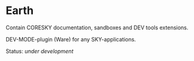 
# Earth

Contain CORESKY documentation, sandboxes and DEV tools extensions.

DEV-MODE-plugin (Ware) for any SKY-applications.

Status: _under development_

